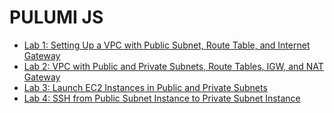 # PULUMI JS

- [Lab 1: Setting Up a VPC with Public Subnet, Route Table, and Internet Gateway](https://github.com/Konami33/poridhi.io.intern/tree/main/PULUMI/PULUMI%20js/Lab-1)
- [Lab 2: VPC with Public and Private Subnets, Route Tables, IGW, and NAT Gateway](https://github.com/Konami33/poridhi.io.intern/tree/main/PULUMI/PULUMI%20js/Lab-2)
- [Lab 3: Launch EC2 Instances in Public and Private Subnets](https://github.com/Konami33/poridhi.io.intern/tree/main/PULUMI/PULUMI%20js/Lab-3)
- [Lab 4: SSH from Public Subnet Instance to Private Subnet Instance](https://github.com/Konami33/poridhi.io.intern/tree/main/PULUMI/PULUMI%20js/Lab-4)